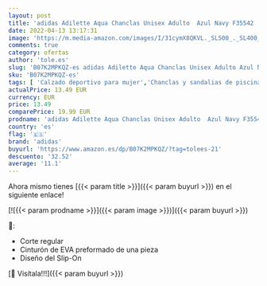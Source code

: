 ```yaml
---
layout: post
title: 'adidas Adilette Aqua Chanclas Unisex Adulto  Azul Navy F35542  39 EU'
date: 2022-04-13 13:17:31
image: 'https://m.media-amazon.com/images/I/31cymX8QKVL._SL500_._SL400_.jpg'
comments: true
category: ofertas
author: 'tole.es'
slug: 'B07K2MPKQZ-es adidas Adilette Aqua Chanclas Unisex Adulto Azul Navy...'
sku: 'B07K2MPKQZ-es'
tags: [ 'Calzado deportivo para mujer','Chanclas y sandalias de piscina para mujer','Zapatillas y calzado deportivo para mujer','Zapatos','Zapatos para mujer','Zapatos y complementos','adidas','chanclas','🇪🇸', ]
actualPrice: 13.49 EUR
currency: EUR
price: 13.49
comparePrice: 19.99 EUR
prodname: 'adidas Adilette Aqua Chanclas Unisex Adulto  Azul Navy F35542  39 EU'
country: 'es'
flag: '🇪🇸'
brand: 'adidas'
buyurl: 'https://www.amazon.es/dp/B07K2MPKQZ/?tag=tolees-21'
descuento: '32.52'
average: '11.1'
---
```


Ahora mismo tienes [{{< param title >}}]({{< param buyurl >}}) en el siguiente enlace!

[![{{< param prodname >}}]({{< param image >}})]({{< param buyurl >}})

🔎:

- Corte regular
- Cinturón de EVA preformado de una pieza
- Diseño del Slip-On

[🛒 Visítala!!!]({{< param buyurl >}})
